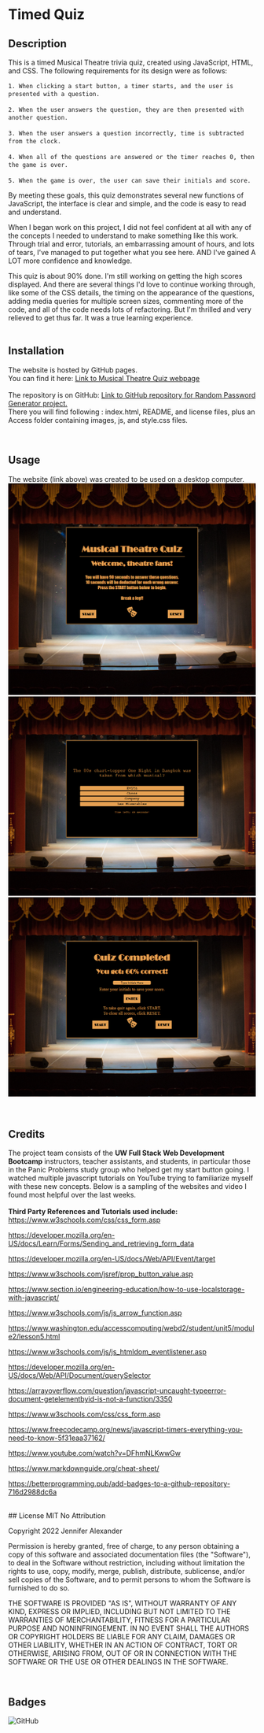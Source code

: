 # Timed Quiz

## Description

This is a timed Musical Theatre trivia quiz, created using JavaScript, HTML, and CSS. The following requirements for its design were as follows: 

	1. When clicking a start button, a timer starts, and the user is presented with a question.

    2. When the user answers the question, they are then presented with another question.

    3. When the user answers a question incorrectly, time is subtracted from the clock.

    4. When all of the questions are answered or the timer reaches 0, then the game is over.

    5. When the game is over, the user can save their initials and score.

By meeting these goals, this quiz demonstrates several new functions of JavaScript, the interface is clear and simple, and the code is easy to read and understand. 

When I began work on this project, I did not feel confident at all with any of the concepts I needed to understand to make something like this work. Through trial and error, tutorials, an embarrassing amount of hours, and lots of tears, I've managed to put together what you see here. AND I've gained A LOT more confidence and knowledge. 

This quiz is about 90% done. I'm still working on getting the high scores displayed. And there are several things I'd love to continue working through, like some of the CSS details, the timing on the appearance of the questions, adding media queries for multiple screen sizes, commenting more of the code, and all of the code needs lots of refactoring. But I'm thrilled and very relieved to get thus far. It was a true learning experience. 
<br>
<br>

## Installation
The website is hosted by GitHub pages. <br>
You can find it here: [Link to Musical Theatre Quiz webpage](https://jsalexan.github.io/theatre-quiz/)
<br><br>
The repository is on GitHub: [Link to GitHub repository for Random Password Generator project.](https://github.com/jsalexan/theatre-quiz) <br>
There you will find following : index.html, README, and license files, plus an Access folder containing images, js, and style.css files.

<br>

## Usage
The website (link above) was created to be used on a desktop computer. 
![Screen capture of the opening screen.](./assets/images/127.0.0.1_3000_index.html_initials%3DJSA.png)
![Screen capture of a question.](./assets/images/127.0.0.1_3000_index.html_initials%3DJSA%20(1).png)
![Screen capture of the final screen.](./assets/images/127.0.0.1_3000_index.html_initials%3DJSA%20(2).png)

<br>

## Credits
The project team consists of the **UW Full Stack Web Development Bootcamp** instructors, teacher assistants, and students, in particular those in the Panic Problems study group who helped get my start button going. I watched multiple javascript tutorials on YouTube trying to familiarize myself with these new concepts. Below is a sampling of the websites and video I found most helpful over the last weeks.
<br>
<br>
**Third Party References and Tutorials used include:** 
<br>
https://www.w3schools.com/css/css_form.asp

https://developer.mozilla.org/en-US/docs/Learn/Forms/Sending_and_retrieving_form_data

https://developer.mozilla.org/en-US/docs/Web/API/Event/target

https://www.w3schools.com/jsref/prop_button_value.asp

https://www.section.io/engineering-education/how-to-use-localstorage-with-javascript/

https://www.w3schools.com/js/js_arrow_function.asp

https://www.washington.edu/accesscomputing/webd2/student/unit5/module2/lesson5.html

https://www.w3schools.com/js/js_htmldom_eventlistener.asp

https://developer.mozilla.org/en-US/docs/Web/API/Document/querySelector

https://arrayoverflow.com/question/javascript-uncaught-typeerror-document-getelementbyid-is-not-a-function/3350

https://www.w3schools.com/css/css_form.asp

https://www.freecodecamp.org/news/javascript-timers-everything-you-need-to-know-5f31eaa37162/

https://www.youtube.com/watch?v=DFhmNLKwwGw

https://www.markdownguide.org/cheat-sheet/

https://betterprogramming.pub/add-badges-to-a-github-repository-716d2988dc6a

<br>
## License
MIT No Attribution

Copyright 2022 Jennifer Alexander

Permission is hereby granted, free of charge, to any person obtaining a copy of this
software and associated documentation files (the "Software"), to deal in the Software
without restriction, including without limitation the rights to use, copy, modify,
merge, publish, distribute, sublicense, and/or sell copies of the Software, and to
permit persons to whom the Software is furnished to do so.

THE SOFTWARE IS PROVIDED "AS IS", WITHOUT WARRANTY OF ANY KIND, EXPRESS OR IMPLIED,
INCLUDING BUT NOT LIMITED TO THE WARRANTIES OF MERCHANTABILITY, FITNESS FOR A
PARTICULAR PURPOSE AND NONINFRINGEMENT. IN NO EVENT SHALL THE AUTHORS OR COPYRIGHT
HOLDERS BE LIABLE FOR ANY CLAIM, DAMAGES OR OTHER LIABILITY, WHETHER IN AN ACTION
OF CONTRACT, TORT OR OTHERWISE, ARISING FROM, OUT OF OR IN CONNECTION WITH THE
SOFTWARE OR THE USE OR OTHER DEALINGS IN THE SOFTWARE.

<br>

## Badges
![GitHub](https://img.shields.io/github/license/jsalexan/theatre-quiz)

